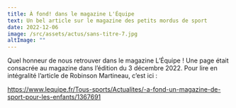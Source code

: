 ```yaml
---
title: À fond! dans le magazine L'Équipe
text: Un bel article sur le magazine des petits mordus de sport
date: 2022-12-06
image: /src/assets/actus/sans-titre-7.jpg
altImage: ""
---
```


Quel honneur de nous retrouver dans le magazine L’Équipe ! Une page était consacrée au magazine dans l’édition du 3 décembre 2022. Pour lire en intégralité l’article de Robinson Martineau, c’est ici :

<https://www.lequipe.fr/Tous-sports/Actualites/-a-fond-un-magazine-de-sport-pour-les-enfants/1367691>
